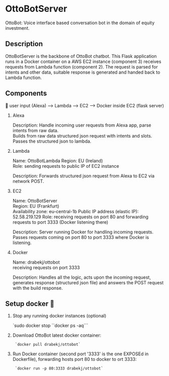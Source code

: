 # OttoBotServer
OttoBot: Voice interface based conversation bot in the domain of equity investment.

## Description
OttoBotServer is the backbone of OttoBot chatbot. This Flask application runs in a Docker container on a AWS EC2 instance (component 3) receives requests from Lambda function (component 2).
The request is parsed for intents and other data, suitable response is generated and handed back to Lambda function.

## Components
:speech_balloon: user input (Alexa) —> Lambda —> EC2 —> Docker inside EC2 (flask server)

1. Alexa

    Description: Handle incoming user requests from Alexa app, parse intents from raw data.  
    Builds from raw data structured json request with intents and slots.
Passes the structured json to lambda.

2. Lambda

	Name: OttoBotLambda
	Region: EU (Ireland)  
	Role: sending requests to public IP of EC2 instance 

	Description:
		Forwards structured json request from Alexa to EC2 via network POST.

3. EC2

	Name: OttoBotServer  
	Region: EU (Frankfurt)  
	Availability zone: eu-central-1b
	Public IP address (elastic IP): 52.58.219.129
	Role: receiving requests on port 80 and forwarding requests to port 3333 (Docker listening there)

	Description:
		Server running Docker for handling incoming requests. Passes requests coming on port 80 to port 3333 where Docker is listening.

4. Docker

	Name: drabekj/ottobot  
	receiving requests on port 3333

	Description:
		Handles all the logic, acts upon the incoming request, generates response (structured json file) and answers the POST request with the build response.

## Setup docker :wrench:
1) Stop any running docker instances (optional)

	`sudo docker stop ``docker ps -aq```

2) Download OttoBot latest docker container:

        `docker pull drabekj/ottobot`

3) Run Docker container (second port '3333' is the one EXPOSEd in Dockerfile), forwarding hosts port 80 to docker to ort 3333:

        `docker run -p 80:3333 drabekj/ottobot`
